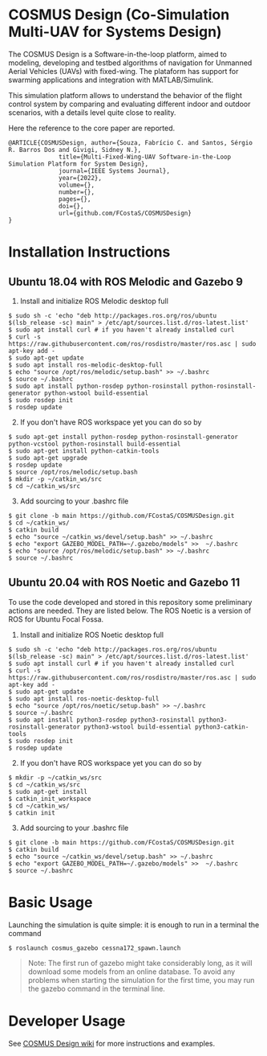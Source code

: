 # COSMUS Design (Co-Simulation Multi-UAV for Systems Design)

The COSMUS Design is a Software-in-the-loop platform, aimed to modeling, developing and testbed algorithms of navigation for Unmanned Aerial Vehicles (UAVs) with fixed-wing. The plataform has support for swarming applications and integration with MATLAB/Simulink.

This simulation platform allows to understand the behavior of the flight control system by comparing and evaluating different indoor and outdoor scenarios, with a details level quite close to reality.

Here the reference to the core paper are reported.

```console
@ARTICLE{COSMUSDesign, author={Souza, Fabrício C. and Santos, Sérgio R. Barros Dos and Givigi, Sidney N.},
              title={Multi-Fixed-Wing-UAV Software-in-the-Loop Simulation Platform for System Design},
              journal={IEEE Systems Journal},
              year={2022},
              volume={},
              number={},
              pages={},
              doi={},
              url={github.com/FCostaS/COSMUSDesign}
}
```

# Installation Instructions
## Ubuntu 18.04 with ROS Melodic and Gazebo 9
1. Install and initialize ROS Melodic desktop full
```
$ sudo sh -c 'echo "deb http://packages.ros.org/ros/ubuntu $(lsb_release -sc) main" > /etc/apt/sources.list.d/ros-latest.list'
$ sudo apt install curl # if you haven't already installed curl
$ curl -s https://raw.githubusercontent.com/ros/rosdistro/master/ros.asc | sudo apt-key add -
$ sudo apt-get update
$ sudo apt install ros-melodic-desktop-full
$ echo "source /opt/ros/melodic/setup.bash" >> ~/.bashrc
$ source ~/.bashrc
$ sudo apt install python-rosdep python-rosinstall python-rosinstall-generator python-wstool build-essential
$ sudo rosdep init
$ rosdep update
```

2. If you don't have ROS workspace yet you can do so by
```
$ sudo apt-get install python-rosdep python-rosinstall-generator python-vcstool python-rosinstall build-essential
$ sudo apt-get install python-catkin-tools
$ sudo apt-get upgrade
$ rosdep update
$ source /opt/ros/melodic/setup.bash
$ mkdir -p ~/catkin_ws/src
$ cd ~/catkin_ws/src
```

3. Add sourcing to your .bashrc file
```
$ git clone -b main https://github.com/FCostaS/COSMUSDesign.git
$ cd ~/catkin_ws/
$ catkin build
$ echo "source ~/catkin_ws/devel/setup.bash" >> ~/.bashrc
$ echo "export GAZEBO_MODEL_PATH=~/.gazebo/models" >>  ~/.bashrc
$ echo "source /opt/ros/melodic/setup.bash" >> ~/.bashrc
$ source ~/.bashrc
```

## Ubuntu 20.04 with ROS Noetic and Gazebo 11

To use the code developed and stored in this repository some preliminary actions are needed. They are listed below. The ROS Noetic is a version of ROS for Ubuntu Focal Fossa.

1. Install and initialize ROS Noetic desktop full
```
$ sudo sh -c 'echo "deb http://packages.ros.org/ros/ubuntu $(lsb_release -sc) main" > /etc/apt/sources.list.d/ros-latest.list'
$ sudo apt install curl # if you haven't already installed curl
$ curl -s https://raw.githubusercontent.com/ros/rosdistro/master/ros.asc | sudo apt-key add -
$ sudo apt-get update
$ sudo apt install ros-noetic-desktop-full
$ echo "source /opt/ros/noetic/setup.bash" >> ~/.bashrc
$ source ~/.bashrc
$ sudo apt install python3-rosdep python3-rosinstall python3-rosinstall-generator python3-wstool build-essential python3-catkin-tools
$ sudo rosdep init
$ rosdep update
```

2. If you don't have ROS workspace yet you can do so by
```
$ mkdir -p ~/catkin_ws/src
$ cd ~/catkin_ws/src
$ sudo apt-get install
$ catkin_init_workspace
$ cd ~/catkin_ws/
$ catkin init
```

3. Add sourcing to your .bashrc file
```
$ git clone -b main https://github.com/FCostaS/COSMUSDesign.git
$ catkin build
$ echo "source ~/catkin_ws/devel/setup.bash" >> ~/.bashrc
$ echo "export GAZEBO_MODEL_PATH=~/.gazebo/models" >>  ~/.bashrc
$ source ~/.bashrc
```

# Basic Usage
Launching the simulation is quite simple: it is enough to run in a terminal the command
```
$ roslaunch cosmus_gazebo cessna172_spawn.launch
```
> Note: The first run of gazebo might take considerably long, as it will download some models from an online database. To avoid any problems when starting the simulation for the first time, you may run the gazebo command in the terminal line.

# Developer Usage

See [COSMUS Design wiki](https://github.com/FCostaS/COSMUSDesign/wiki) for more instructions and examples.
